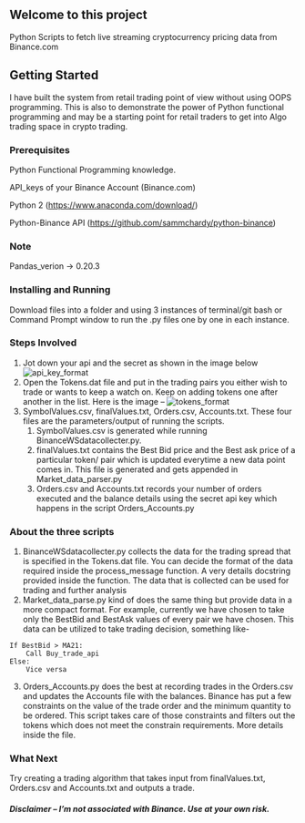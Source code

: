 
## Welcome to this project

Python Scripts to fetch live streaming cryptocurrency pricing data from Binance.com
 
## Getting Started

I have built the system from retail trading point of view without using OOPS programming. 
This is also to demonstrate the power of Python functional programming and may be a starting point for retail traders to get into Algo trading space in crypto trading.

### Prerequisites
Python Functional Programming knowledge. 

API_keys of your Binance Account (Binance.com)

Python 2 (https://www.anaconda.com/download/)

Python-Binance API (https://github.com/sammchardy/python-binance)


### Note

Pandas_verion -> 0.20.3


### Installing and Running

Download files into a folder and using 3 instances of terminal/git bash or Command Prompt window to run the .py files one by one in each instance.


### Steps Involved

1.	Jot down your api and the secret as shown in the image below
![api_key_format](https://user-images.githubusercontent.com/29548935/44007222-2554801e-9eaf-11e8-9bd5-df7b5b1eb7a2.PNG)
2.	Open the Tokens.dat file and put in the trading pairs you either wish to trade or wants to keep a watch on. Keep on adding tokens one after another in the list. Here is the image –
![tokens_format](https://user-images.githubusercontent.com/29548935/44007223-260faed4-9eaf-11e8-867c-dfae37ce59e2.PNG)
3.	SymbolValues.csv, finalValues.txt, Orders.csv, Accounts.txt. These four files are the parameters/output of running the scripts.
	1.	SymbolValues.csv is generated while running BinanceWSdatacollecter.py. 
	2.	finalValues.txt contains the Best Bid price and the Best ask price of a particular token/ pair which is updated everytime a new data point comes in. This file is generated and gets appended in Market_data_parser.py
	3.	Orders.csv and Accounts.txt records your number of orders executed and the balance details using the secret api key which happens in the script Orders_Accounts.py

 
### About the three scripts

1.	BinanceWSdatacollecter.py collects the data for the trading spread that is specified in the Tokens.dat file. You can decide the format of the data required inside the process_message function. A very details docstring provided inside the function. The data that is collected can be used for trading and further analysis
2.	Market_data_parse.py kind of does the same thing but provide data in a more compact format. For example, currently we have chosen to take only the BestBid and BestAsk values of every pair we have chosen. This data can be utilized to take trading decision, something like- 
```
If BestBid > MA21:
	Call Buy_trade_api
Else:
	Vice versa
```
3.	Orders_Accounts.py does the best at recording trades in the Orders.csv and updates the Accounts file with the balances.
Binance has put a few constraints on the value of the trade order and the minimum quantity to be ordered. This script takes care of those constraints and filters out the tokens which does not meet the constrain requirements. More details inside the file.


### What Next

Try creating a trading algorithm that takes input from finalValues.txt, Orders.csv and Accounts.txt and outputs a trade.




##### Disclaimer – I’m not associated with Binance. Use at your own risk.
